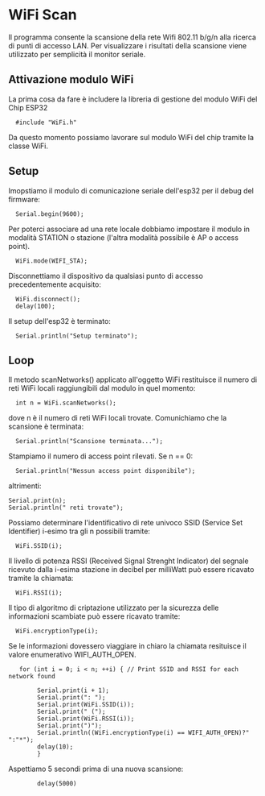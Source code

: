 # WiFi Scan

Il programma consente la scansione della rete Wifi 802.11 b/g/n alla ricerca di punti di accesso LAN. Per visualizzare i risultati
della scansione viene utilizzato per semplicità il monitor seriale. 

## Attivazione modulo WiFi

La prima cosa da fare è includere la libreria di gestione del modulo WiFi del Chip ESP32

      #include "WiFi.h"

Da questo momento possiamo lavorare sul modulo WiFi del chip tramite la classe WiFi. 

## Setup

Imopstiamo il modulo di comunicazione seriale dell'esp32 per il debug del firmware:

      Serial.begin(9600);

Per poterci associare ad una rete locale dobbiamo impostare il modulo in modalità STATION o stazione (l'altra modalità possibile è AP o access point). 


      WiFi.mode(WIFI_STA);
      
Disconnettiamo il dispositivo da qualsiasi punto di accesso precedentemente acquisito:    

 
      WiFi.disconnect();
      delay(100);

Il setup dell'esp32 è terminato: 
  
      Serial.println("Setup terminato");

## Loop

Il metodo scanNetworks() applicato all'oggetto WiFi restituisce il numero di reti WiFi locali raggiungibili dal modulo in quel momento:

      int n = WiFi.scanNetworks();

dove n è il numero di reti WiFi locali trovate. Comunichiamo che la scansione è terminata: 

      Serial.println("Scansione terminata...");

Stampiamo il numero di access point rilevati. Se n == 0:

      Serial.println("Nessun access point disponibile"); 
  
 altrimenti:
 
    Serial.print(n);
    Serial.println(" reti trovate");
  
Possiamo determinare l'identificativo di rete univoco SSID  (Service Set Identifier) i-esimo tra gli n possibili tramite:

      WiFi.SSID(i);

Il livello di potenza RSSI (Received Signal Strenght Indicator) del segnale ricevuto dalla i-esima stazione in decibel 
per milliWatt può essere ricavato tramite la chiamata:

      WiFi.RSSI(i);

Il tipo di algoritmo di criptazione utilizzato per la sicurezza delle informazioni scambiate può essere ricavato tramite:

      WiFi.encryptionType(i);

Se le informazioni dovessero viaggiare in chiaro la chiamata resituisce il valore enumerativo WIFI_AUTH_OPEN.

       for (int i = 0; i < n; ++i) { // Print SSID and RSSI for each network found
                                          
            Serial.print(i + 1);
            Serial.print(": ");
            Serial.print(WiFi.SSID(i));
            Serial.print(" (");
            Serial.print(WiFi.RSSI(i));
            Serial.print(")");
            Serial.println((WiFi.encryptionType(i) == WIFI_AUTH_OPEN)?" ":"*");
            delay(10);
            }
    
 Aspettiamo 5 secondi prima di una nuova scansione:
 
            delay(5000)

